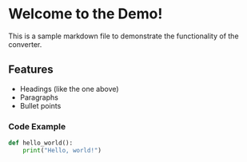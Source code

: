 # Welcome to the Demo!

This is a sample markdown file to demonstrate the functionality of the converter.

## Features

*   Headings (like the one above)
*   Paragraphs
*   Bullet points

### Code Example

```python
def hello_world():
    print("Hello, world!")
```
